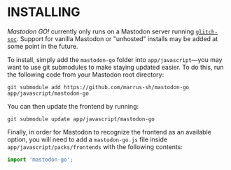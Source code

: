 #  INSTALLING  #

_Mastodon GO!_ currently only runs on a Mastodon server running [`glitch-soc`](https://github.com/glitch-soc/mastodon).
Support for vanilla Mastodon or "unhosted" installs may be added at some point in the future.

To install, simply add the `mastodon-go` folder into `app/javascript`—you may want to use git submodules to make staying updated easier.
To do this, run the following code from your Mastodon root directory:

```
git submodule add https://github.com/marrus-sh/mastodon-go app/javascript/mastodon-go
```

You can then update the frontend by running:

```
git submodule update app/javascript/mastodon-go
```

Finally, in order for Mastodon to recognize the frontend as an available option, you will need to add a `mastodon-go.js` file inside `app/javascript/packs/frontends` with the following contents:

```js
import 'mastodon-go';
```
